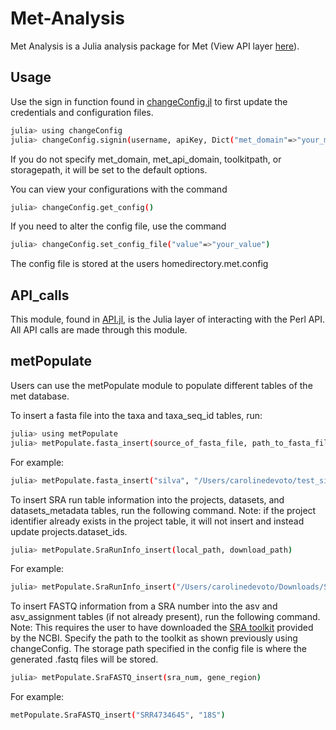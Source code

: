 # Met-Analysis

Met Analysis is a Julia analysis package for Met (View API layer [here](https://github.com/molikd/met-api)).

## Usage

Use the sign in function found in [changeConfig.jl](https://github.com/molikd/met-analysis/blob/master/src/changeConf.jl) to first update the credentials and configuration files.

```bash
julia> using changeConfig
julia> changeConfig.signin(username, apiKey, Dict("met_domain"=>"your_met_domain"), Dict("met_api_domain"=>"your_met_api_domain"), Dict("toolkitpath"=>"your_toolkitpath"), Dict("storagepath"=>"your_storagepath"))
```

If you do not specify met_domain, met_api_domain, toolkitpath, or storagepath, it will be set to the default options.

You can view your configurations with the command

```bash
julia> changeConfig.get_config()
```

If you need to alter the config file, use the command

```bash
julia> changeConfig.set_config_file("value"=>"your_value")
```
The config file is stored at the users homedirectory.met.config

## API_calls

This module, found in [API.jl](https://github.com/molikd/met-analysis/blob/master/src/API.jl), is the Julia layer of interacting with the Perl API. All API calls are made through this module. 

## metPopulate

Users can use the metPopulate module to populate different tables of the met database.

To insert a fasta file into the taxa and taxa_seq_id tables, run:

```bash
julia> using metPopulate
julia> metPopulate.fasta_insert(source_of_fasta_file, path_to_fasta_file)
```

For example:

```bash
julia> metPopulate.fasta_insert("silva", "/Users/carolinedevoto/test_silva.fasta")
```

To insert SRA run table information into the projects, datasets, and datasets_metadata tables, run the following command. Note: if the project identifier already exists in the project table, it will not insert and instead update projects.dataset_ids.

```bash
julia> metPopulate.SraRunInfo_insert(local_path, download_path) 
```

For example:

```bash
julia> metPopulate.SraRunInfo_insert("/Users/carolinedevoto/Downloads/SraRunTable-3.txt", "https://sra-downloadb.be-md.ncbi.nlm.nih.gov/sos1/sra-pub-run-1/SRR4734654/SRR4734654.1")

```
To insert FASTQ information from a SRA number into the asv and asv_assignment tables (if not already present), run the following command. Note: This requires the user to have downloaded the [SRA toolkit](https://github.com/ncbi/sra-tools/wiki/01.-Downloading-SRA-Toolkit) provided by the NCBI. Specify the path to the toolkit as shown previously using changeConfig. The storage path specified in the config file is where the generated .fastq files will be stored.   

```bash
julia> metPopulate.SraFASTQ_insert(sra_num, gene_region)
```

For example:

```bash
metPopulate.SraFASTQ_insert("SRR4734645", "18S")
```
